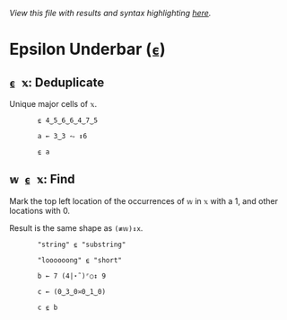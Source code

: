 *View this file with results and syntax highlighting [here](https://mlochbaum.github.io/BQN/help/deduplicate_find.html).*

# Epsilon Underbar (`⍷`)
    
## `⍷ 𝕩`: Deduplicate
    
Unique major cells of `𝕩`.
    
           ⍷ 4‿5‿6‿6‿4‿7‿5

           a ← 3‿3 ⥊ ↕6

           ⍷ a

    
    
## `𝕨 ⍷ 𝕩`: Find
    
Mark the top left location of the occurrences of `𝕨` in `𝕩` with a 1, and other locations with 0.
    
Result is the same shape as `(≢𝕨)↕x`.
    
           "string" ⍷ "substring"

           "loooooong" ⍷ "short"

           b ← 7 (4|⋆˜)⌜○↕ 9

           c ← (0‿3‿0≍0‿1‿0)

           c ⍷ b

    
